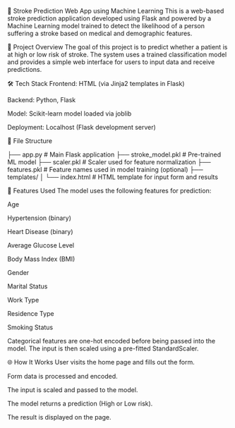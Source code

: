🧠 Stroke Prediction Web App using Machine Learning
This is a web-based stroke prediction application developed using Flask and powered by a Machine Learning model trained to detect the likelihood of a person suffering a stroke based on medical and demographic features.

🚀 Project Overview
The goal of this project is to predict whether a patient is at high or low risk of stroke. The system uses a trained classification model and provides a simple web interface for users to input data and receive predictions.

🛠 Tech Stack
Frontend: HTML (via Jinja2 templates in Flask)

Backend: Python, Flask

Model: Scikit-learn model loaded via joblib

Deployment: Localhost (Flask development server)

📁 File Structure

├── app.py                # Main Flask application
├── stroke_model.pkl      # Pre-trained ML model
├── scaler.pkl            # Scaler used for feature normalization
├── features.pkl          # Feature names used in model training (optional)
├── templates/
│   └── index.html        # HTML template for input form and results

🧪 Features Used
The model uses the following features for prediction:

Age

Hypertension (binary)

Heart Disease (binary)

Average Glucose Level

Body Mass Index (BMI)

Gender

Marital Status

Work Type

Residence Type

Smoking Status

Categorical features are one-hot encoded before being passed into the model. The input is then scaled using a pre-fitted StandardScaler.

🌐 How It Works
User visits the home page and fills out the form.

Form data is processed and encoded.

The input is scaled and passed to the model.

The model returns a prediction (High or Low risk).

The result is displayed on the page.
